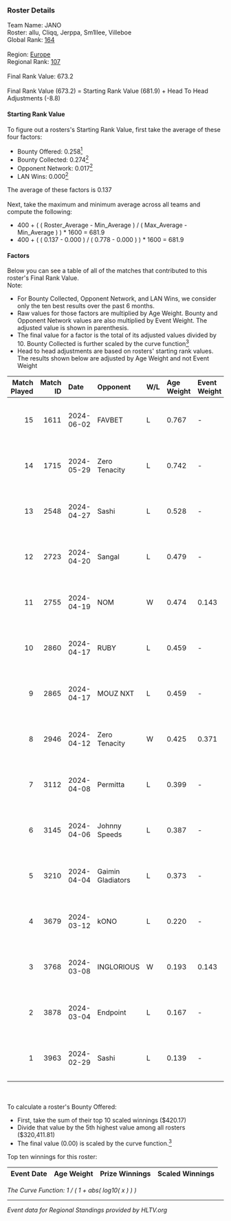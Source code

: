 ### Roster Details<br />
Team Name: JANO<br />
Roster: allu, Cliqq, Jerppa, Sm1llee, Villeboe<br />
Global Rank: [164](../standings_global.md)<br />
<br />
Region: [Europe]( ../standings_europe.md)<br />
Regional Rank: [107]( ../standings_europe.md)<br />
<br />
Final Rank Value:  673.2<br />
<br />
Final Rank Value (673.2) = Starting Rank Value (681.9) + Head To Head Adjustments (-8.8)<br />

#### Starting Rank Value<br />
To figure out a rosters's Starting Rank Value, first take the average of these four factors:<br />
- Bounty Offered: 0.258[<sup>1</sup>](#table2)
- Bounty Collected: 0.274[<sup>2</sup>](#table1)
- Opponent Network: 0.017[<sup>2</sup>](#table1)
- LAN Wins: 0.000[<sup>2</sup>](#table1)

The average of these factors is 0.137<br />
<br />
Next, take the maximum and minimum average across all teams and compute the following:<br />
- 400 + ( ( Roster_Average - Min_Average ) / ( Max_Average - Min_Average ) ) * 1600 = 681.9
- 400 + ( ( 0.137 - 0.000 ) / ( 0.778 - 0.000 ) ) * 1600 = 681.9


#### Factors<br />
Below you can see a table of all of the matches that contributed to this roster's Final Rank Value.<br />
Note:<br />

- For Bounty Collected, Opponent Network, and LAN Wins, we consider only the ten best results over the past 6 months.
- Raw values for those factors are multiplied by Age Weight. Bounty and Opponent Network values are also multiplied by Event Weight. The adjusted value is shown in parenthesis.
- The final value for a factor is the total of its adjusted values divided by 10. Bounty Collected is further scaled by the curve function[<sup>3</sup>](#curveFunction)
- Head to head adjustments are based on rosters' starting rank values. The results shown below are adjusted by Age Weight and not Event Weight
<span id="table1"></span><br />


| Match Played | Match ID | Date       | Opponent          | W/L | Age Weight | Event Weight | Bounty Collected | Opponent Network | LAN Wins  | H2H Adj. | Roster                                 |
| -: | -: | :- | :- | :- | :- | :- | :- | :- | :- | -: | :- |
|           15 |     1611 | 2024-06-02 | FAVBET            | L   | 0.767      | -            | -                | -                | -         |    -8.37 | allu, Cliqq, Jerppa, Sm1llee, Villeboe |
|           14 |     1715 | 2024-05-29 | Zero Tenacity     | L   | 0.742      | -            | -                | -                | -         |    -1.88 | allu, Cliqq, Jerppa, Sm1llee, Villeboe |
|           13 |     2548 | 2024-04-27 | Sashi             | L   | 0.528      | -            | -                | -                | -         |    -1.02 | allu, doto, Jerppa, juho, Sm1llee      |
|           12 |     2723 | 2024-04-20 | Sangal            | L   | 0.479      | -            | -                | -                | -         |    -1.10 | allu, doto, Jerppa, juho, Sm1llee      |
|           11 |     2755 | 2024-04-19 | NOM               | W   | 0.474      | 0.143        | 0.000 (0.000)    | 0.106 (0.007)    | 0 (0.000) |     4.88 | allu, doto, Jerppa, juho, Sm1llee      |
|           10 |     2860 | 2024-04-17 | RUBY              | L   | 0.459      | -            | -                | -                | -         |    -2.87 | allu, doto, Jerppa, juho, Sm1llee      |
|            9 |     2865 | 2024-04-17 | MOUZ NXT          | L   | 0.459      | -            | -                | -                | -         |    -1.67 | allu, doto, Jerppa, juho, Sm1llee      |
|            8 |     2946 | 2024-04-12 | Zero Tenacity     | W   | 0.425      | 0.371        | 0.143 (0.023)    | 1.000 (0.158)    | 0 (0.000) |    12.05 | allu, doto, Jerppa, juho, Sm1llee      |
|            7 |     3112 | 2024-04-08 | Permitta          | L   | 0.399      | -            | -                | -                | -         |    -2.10 | allu, doto, Jerppa, juho, Sm1llee      |
|            6 |     3145 | 2024-04-06 | Johnny Speeds     | L   | 0.387      | -            | -                | -                | -         |    -0.37 | allu, doto, Jerppa, juho, Sm1llee      |
|            5 |     3210 | 2024-04-04 | Gaimin Gladiators | L   | 0.373      | -            | -                | -                | -         |    -1.72 | allu, doto, Jerppa, juho, Sm1llee      |
|            4 |     3679 | 2024-03-12 | kONO              | L   | 0.220      | -            | -                | -                | -         |    -2.29 | allu, doto, Jelo, Jerppa, Sm1llee      |
|            3 |     3768 | 2024-03-08 | INGLORIOUS        | W   | 0.193      | 0.143        | 0.000 (0.000)    | 0.014 (0.000)    | 0 (0.000) |     1.93 | allu, doto, Jelo, Jerppa, Sm1llee      |
|            2 |     3878 | 2024-03-04 | Endpoint          | L   | 0.167      | -            | -                | -                | -         |    -3.98 | allu, doto, Jelo, Jerppa, Sm1llee      |
|            1 |     3963 | 2024-02-29 | Sashi             | L   | 0.139      | -            | -                | -                | -         |    -0.30 | allu, doto, Jelo, Jerppa, Sm1llee      |

<br />
<span id="table2"></span><br />
To calculate a roster's Bounty Offered:<br />

- First, take the sum of their top 10 scaled winnings ($420.17)
- Divide that value by the 5th highest value among all rosters ($320,411.81)
- The final value (0.00) is scaled by the curve function.[<sup>3</sup>](#curveFunction)

Top ten winnings for this roster:<br />

| Event Date | Age Weight | Prize Winnings | Scaled Winnings |
| :- | -: | :- | :- |


<span id="curveFunction"></span>_The Curve Function: 1 / ( 1 + abs( log10( x ) ) )_<br />

---
_Event data for Regional Standings provided by HLTV.org_<br />
